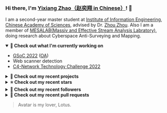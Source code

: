 ### Hi there, I'm [Yixiang Zhao（赵奕翔 in Chinese）](https://seriouszyx.github.io/homepage/)! 👋 

I am a second-year master student at [Institute of Information Engineering](http://www.iie.ac.cn/), [Chinese Academy of Sciences](https://www.cas.cn/), advised by Dr. [Zhou Zhou](http://people.ucas.edu.cn/~zhouzhou). Also I am a member of [MESALAB(Massiv and Effective Stream Analysis Labratory)](http://mesalab.cn/), doing research about Cyberspace Anti-Surveying and Mapping.

<details open>
  <summary><strong>🔭 Check out what I'm currently working on</strong></summary>
  
  - [GSoC 2022](https://summerofcode.withgoogle.com/programs/2022/projects/ev4TPeRU) ([OA](https://gsoc.casbin.org/))
  - Web scanner detection
  - [C4-Network Technology Challenge 2022](http://net.c4best.cn/)
</details>

<details>
  <summary><strong>🌱 Check out my recent projects</strong></summary>
  
  - [seriouszyx/hexo-theme-star](https://github.com/seriouszyx/hexo-theme-star) - A clean and minimalist theme for Hexo
  - [seriouszyx/maven-release-example](https://github.com/seriouszyx/maven-release-example) - 
  - [seriouszyx/UCAS-NLP-Course](https://github.com/seriouszyx/UCAS-NLP-Course) - 
  - [seriouszyx/ScannerRecognition](https://github.com/seriouszyx/ScannerRecognition) - 网络扫描探测工具的分析与识别（Zmap | Angry IP Scanner | Masscan）
  - [seriouszyx/Load-Balance-Papers](https://github.com/seriouszyx/Load-Balance-Papers) - List of awesome papers about load balancing in mobile ad hoc networks
</details>

<details>
  <summary><strong>⭐ Check out my recent stars</strong></summary>

  
  - [tensorchord/envd](https://github.com/tensorchord/envd) - 🏕️ Development environment for machine learning (1 week ago)
  - [inetrg/spoki](https://github.com/inetrg/spoki) - Artifacts of the USENIX Security 2022 paper &#34;Spoki: Unveiling a New Wave of Scanners through a Reactive Network Telescope&#34; (3 weeks ago)
  - [apache/incubator-shenyu](https://github.com/apache/incubator-shenyu) - Apache ShenYu is a Java native API Gateway for service proxy, protocol conversion and API governance. (3 months ago)
  - [apache/inlong](https://github.com/apache/inlong) - Apache InLong - a one-stop integration framework for massive data (3 months ago)
  - [alibaba/ilogtail](https://github.com/alibaba/ilogtail) - The Lightweight Data Collector of SLS in Alibaba Cloud (4 months ago)
</details>

<details>
  <summary><strong>👯 Check out my recent followers</strong></summary>
  
  - [VaibhavWadibhasme](https://github.com/VaibhavWadibhasme)
  - [bi11ygates](https://github.com/bi11ygates)
  - [waltcow](https://github.com/waltcow)
  - [EasonXeu](https://github.com/EasonXeu)
  - [Madhan-Kumar-N](https://github.com/Madhan-Kumar-N)
</details>

<details>
  <summary><strong>🔨 Check out my recent pull requests</strong></summary>
  
  - [fix: crowdin kept deleting translations](https://github.com/casdoor/casdoor/pull/843) on [casdoor/casdoor](https://github.com/casdoor/casdoor) (5 days ago)
  - [feat: update saml idp docs for keycloak](https://github.com/casdoor/casdoor-website/pull/231) on [casdoor/casdoor-website](https://github.com/casdoor/casdoor-website) (6 days ago)
  - [feat: support casdoor as saml idp to connect keycloak](https://github.com/casdoor/casdoor/pull/832) on [casdoor/casdoor](https://github.com/casdoor/casdoor) (1 week ago)
  - [Fix the version of libtrace in setup.sh](https://github.com/inetrg/spoki/pull/3) on [inetrg/spoki](https://github.com/inetrg/spoki) (2 weeks ago)
  - [fix: encryption without salt](https://github.com/casdoor/casdoor/pull/821) on [casdoor/casdoor](https://github.com/casdoor/casdoor) (2 weeks ago)
</details>

> Avatar is my lover, Lotus.





